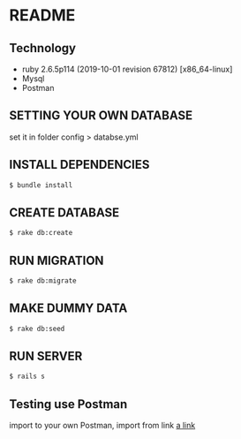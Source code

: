 # README

## Technology
- ruby 2.6.5p114 (2019-10-01 revision 67812) [x86_64-linux]
- Mysql
- Postman 

## SETTING YOUR OWN DATABASE
set it in folder config > databse.yml

## INSTALL DEPENDENCIES
```bash
$ bundle install
```

## CREATE DATABASE
```bash
$ rake db:create
```

## RUN MIGRATION
```bash
$ rake db:migrate
```

## MAKE DUMMY DATA
```bash
$ rake db:seed
```
## RUN SERVER
```bash
$ rails s
```

## Testing use Postman

import to your own Postman, import from link
[a link](https://www.getpostman.com/collections/21855a6c72c4900b43ab)

```

